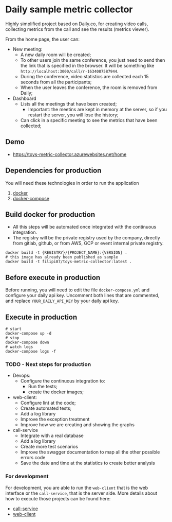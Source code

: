 # Daily sample metric collector

Highly simplified project based on Daily.co, for creating video calls, collecting metrics from the call and see the results (metrics viewer).

From the home page, the user can:
- New meeting:
  - A new daily room will be created;
  - To other users join the same conference, you just need to send then the link that is specified in the browser. It will be something like ```http://localhost:3000/call/r-1634087587944```.
  - During the conference, video statistics are collected each 15 seconds from all the participants;
  - When the user leaves the conference, the room is removed from Daily;
- Dashboard
  - Lists all the meetings that have been created;
    - Important: the meetins are kept in memory at the server, so if you restart the server, you will lose the history;
  - Can click in a specific meeting to see the metrics that have been collected;

## Demo
- https://toys-metric-collector.azurewebsites.net/home

## Dependencies for production
You will need these technologies in order to run the application
1. [docker](https://www.docker.com/)
2. [docker-compose](https://docs.docker.com/compose/)

## Build docker for production
- All this steps will be automated once integrated with the continuous integration.
- The registry will be the private registry used by the company, directly from gitlab, github, or from AWS, GCP or event internal private registry.
```
docker build -t {REGISTRY}/{PROJECT_NAME}:{VERSION} .
# this image has already been published as sample
docker build -t filipi87/toys-metric-collector:latest .
```

## Before execute in production
Before running, you will need to edit the file ```docker-compose.yml``` and configure your daily api key. 
Uncomment both lines that are commented, and replace ```YOUR_DAILY_API_KEY``` by your daily api key.

## Execute in production
```
# start
docker-compose up -d
# stop
docker-compose down
# watch logs
docker-compose logs -f
```

### TODO - Next steps for production
- Devops:
  - Configure the continuous integration to:
    - Run the tests;
    - create the docker images;
- web-client:
  - Configure lint at the code;
  - Create automated tests;
  - Add a log library
  - Improve the exception treatment
  - Improve how we are creating and showing the graphs
- call-service
  - Integrate with a real database
  - Add a log library
  - Create more test scenarios
  - Improve the swagger documentation to map all the other possible errors code
  - Save the date and time at the statistics to create better analysis
  
### For development
For development, you are able to run the ```web-client``` that is the web interface or the ```call-service```, that is the server side.
More details about how to execute those projects can be found here:
- [call-service](call-service/README.md)
- [web-client](web-client/README.md)